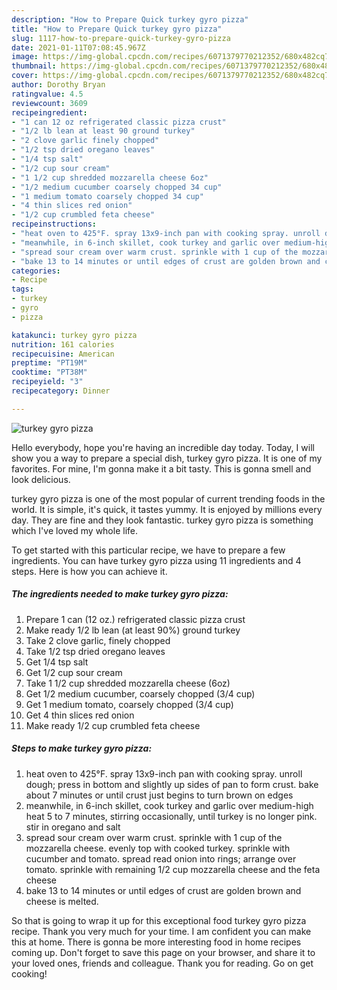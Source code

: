```yaml
---
description: "How to Prepare Quick turkey gyro pizza"
title: "How to Prepare Quick turkey gyro pizza"
slug: 1117-how-to-prepare-quick-turkey-gyro-pizza
date: 2021-01-11T07:08:45.967Z
image: https://img-global.cpcdn.com/recipes/6071379770212352/680x482cq70/turkey-gyro-pizza-recipe-main-photo.jpg
thumbnail: https://img-global.cpcdn.com/recipes/6071379770212352/680x482cq70/turkey-gyro-pizza-recipe-main-photo.jpg
cover: https://img-global.cpcdn.com/recipes/6071379770212352/680x482cq70/turkey-gyro-pizza-recipe-main-photo.jpg
author: Dorothy Bryan
ratingvalue: 4.5
reviewcount: 3609
recipeingredient:
- "1 can 12 oz refrigerated classic pizza crust"
- "1/2 lb lean at least 90 ground turkey"
- "2 clove garlic finely chopped"
- "1/2 tsp dried oregano leaves"
- "1/4 tsp salt"
- "1/2 cup sour cream"
- "1 1/2 cup shredded mozzarella cheese 6oz"
- "1/2 medium cucumber coarsely chopped 34 cup"
- "1 medium tomato coarsely chopped 34 cup"
- "4 thin slices red onion"
- "1/2 cup crumbled feta cheese"
recipeinstructions:
- "heat oven to 425°F. spray 13x9-inch pan with cooking spray. unroll dough; press in bottom and slightly up sides of pan to form crust. bake about 7 minutes or until crust just begins to turn brown on edges"
- "meanwhile, in 6-inch skillet, cook turkey and garlic over medium-high heat 5 to 7 minutes, stirring occasionally, until turkey is no longer pink. stir in oregano and salt"
- "spread sour cream over warm crust. sprinkle with 1 cup of the mozzarella cheese. evenly top with cooked turkey. sprinkle with cucumber and tomato. spread read onion into rings; arrange over tomato. sprinkle with remaining 1/2 cup mozzarella cheese and the feta cheese"
- "bake 13 to 14 minutes or until edges of crust are golden brown and cheese is melted."
categories:
- Recipe
tags:
- turkey
- gyro
- pizza

katakunci: turkey gyro pizza 
nutrition: 161 calories
recipecuisine: American
preptime: "PT19M"
cooktime: "PT38M"
recipeyield: "3"
recipecategory: Dinner

---
```



![turkey gyro pizza](https://img-global.cpcdn.com/recipes/6071379770212352/680x482cq70/turkey-gyro-pizza-recipe-main-photo.jpg)

Hello everybody, hope you're having an incredible day today. Today, I will show you a way to prepare a special dish, turkey gyro pizza. It is one of my favorites. For mine, I'm gonna make it a bit tasty. This is gonna smell and look delicious.



turkey gyro pizza is one of the most popular of current trending foods in the world. It is simple, it's quick, it tastes yummy. It is enjoyed by millions every day. They are fine and they look fantastic. turkey gyro pizza is something which I've loved my whole life.


To get started with this particular recipe, we have to prepare a few ingredients. You can have turkey gyro pizza using 11 ingredients and 4 steps. Here is how you can achieve it.

<!--inarticleads1-->

##### The ingredients needed to make turkey gyro pizza:

1. Prepare 1 can (12 oz.) refrigerated classic pizza crust
1. Make ready 1/2 lb lean (at least 90%) ground turkey
1. Take 2 clove garlic, finely chopped
1. Take 1/2 tsp dried oregano leaves
1. Get 1/4 tsp salt
1. Get 1/2 cup sour cream
1. Take 1 1/2 cup shredded mozzarella cheese (6oz)
1. Get 1/2 medium cucumber, coarsely chopped (3/4 cup)
1. Get 1 medium tomato, coarsely chopped (3/4 cup)
1. Get 4 thin slices red onion
1. Make ready 1/2 cup crumbled feta cheese




<!--inarticleads2-->

##### Steps to make turkey gyro pizza:

1. heat oven to 425°F. spray 13x9-inch pan with cooking spray. unroll dough; press in bottom and slightly up sides of pan to form crust. bake about 7 minutes or until crust just begins to turn brown on edges
1. meanwhile, in 6-inch skillet, cook turkey and garlic over medium-high heat 5 to 7 minutes, stirring occasionally, until turkey is no longer pink. stir in oregano and salt
1. spread sour cream over warm crust. sprinkle with 1 cup of the mozzarella cheese. evenly top with cooked turkey. sprinkle with cucumber and tomato. spread read onion into rings; arrange over tomato. sprinkle with remaining 1/2 cup mozzarella cheese and the feta cheese
1. bake 13 to 14 minutes or until edges of crust are golden brown and cheese is melted.




So that is going to wrap it up for this exceptional food turkey gyro pizza recipe. Thank you very much for your time. I am confident you can make this at home. There is gonna be more interesting food in home recipes coming up. Don't forget to save this page on your browser, and share it to your loved ones, friends and colleague. Thank you for reading. Go on get cooking!
